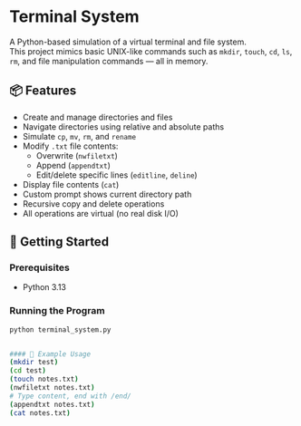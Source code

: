 # Terminal System

A Python-based simulation of a virtual terminal and file system.  
This project mimics basic UNIX-like commands such as `mkdir`, `touch`, `cd`, `ls`, `rm`, and file manipulation commands — all in memory.

## 📦 Features

- Create and manage directories and files
- Navigate directories using relative and absolute paths
- Simulate `cp`, `mv`, `rm`, and `rename`
- Modify `.txt` file contents:
  - Overwrite (`nwfiletxt`)
  - Append (`appendtxt`)
  - Edit/delete specific lines (`editline`, `deline`)
- Display file contents (`cat`)
- Custom prompt shows current directory path
- Recursive copy and delete operations
- All operations are virtual (no real disk I/O)

## 🚀 Getting Started

### Prerequisites

- Python 3.13

### Running the Program

```bash
python terminal_system.py


#### 🧪 Example Usage
(mkdir test)
(cd test)
(touch notes.txt)
(nwfiletxt notes.txt)
# Type content, end with /end/
(appendtxt notes.txt)
(cat notes.txt)


